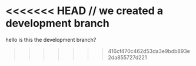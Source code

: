 <<<<<<< HEAD
// we created a development branch
=======
hello is this the development branch?
>>>>>>> 416cf470c462d53da3e9bdb893e2da855727d221
